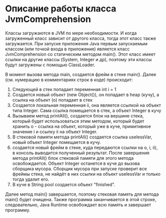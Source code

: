 # Описание работы класса JvmComprehension

Классы загружаются в JVM по мере необходимости. И когда загруженный класс зависит от другого класса, тогда этот класс также загружается.
При запуске приложения Java первым запускаемым классом (или точкой входа в приложение) является класс JvmComprehension со статическим методом main().
Этот класс имеет ссылки на другие классы (System, Integer и др), поэтому эти классы будут загружены с помощью ClassLoader.

В момент вызова метода main, создается фрейм в стеке main().
Далее (см. нумерацию в комментариях строк в коде) происходит:

1. Следующей в стек попадает переменная int i = 1
2. Создается новый объект (new Object()), он попадает в heap (кучу), а ссылка на объект (o) попадает в стек
3. Создается локальная переменная ii, она является ссылкой на объект типа Integer. Сама ссылка помещается в стек, а объект Integer в кучу
4. Вызываем метод printAll(), создается блок на вершине стека, который будет использоваться этим методом, который будет хранить o - ссылка на объект, который уже в куче, примитивное значение i и ссылку ii на объект Integer.
5. В стековой памяти метода printAll() создается ссылка uselessVar, новый объект Integer помещается в кучу.
6. создается новый фрейм в стеке, куда передаются ссылки на o, i, ii), в консоль выводится полученный результат. 
   После завершения метода printAll() блок стековой памяти для этого метода освобождается. Объект Integer останется в куче до вызова сборщика мусора. Сборщик мусора при запуске проверит все фреймы стека, не найдёт в них ссылки на объект uselessVar и только тогда удалит его.
7. В куче в String pool создается объект "finished".

Далее метод main() завершается, поэтому стековая память для метода main() будет очищена. 
Также программа заканчивается в этой строке, следовательно, Java Runtime освобождает всю память и завершает программу.
